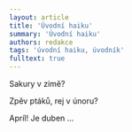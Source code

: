 ```yaml
---
layout: article
title: 'Úvodní haiku'
summary: 'Úvodní haiku'
authors: redakce
tags: 'úvodní haiku, úvodník'
fulltext: true
---
```


Sakury v zimě?

Zpěv ptáků, rej v únoru?

Apríl! Je duben …
